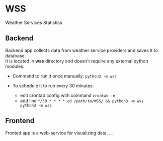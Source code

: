 # WSS
Weather Services Statistics

## Backend 
Backend app collects data from weather service providers and saves it to database.  
It is located in **wss** directory and doesn't require any external python modules.

- Command to run it once manually: `python3 -m wss`

- To schedule it to run every 30 minutes:
    - edit crontab config with command `crontab -e`
    - add line 
    `*/30 * * * * cd /path/to/WSS/ && python3 -m wss 
 python3 -m wss`

## Frontend
Fronted app is a web-service for visualizing data. 
...   